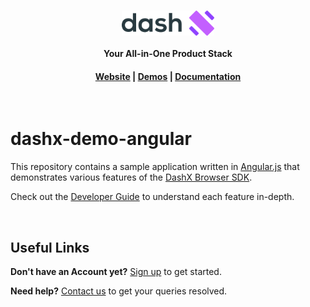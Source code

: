 <p align="center">
    <br />
    <a href="https://dashx.com"><img src="https://raw.githubusercontent.com/dashxhq/brand-book/master/assets/logo-black-text-color-icon@2x.png" alt="DashX" height="40" /></a>
    <br />
    <br />
    <strong>Your All-in-One Product Stack</strong>
</p>

<div align="center">
  <h4>
    <a href="https://dashx.com">Website</a>
    <span> | </span>
    <a href="https://dashxdemo.com">Demos</a>
    <span> | </span>
    <a href="https://docs.dashx.com/developer">Documentation</a>
  </h4>
</div>

<br />

# dashx-demo-angular

This repository contains a sample application written in [Angular.js](https://angular.io) that demonstrates various features of the [DashX Browser SDK](https://github.com/dashxhq/dashx-browser).

Check out the [Developer Guide](https://docs.dashx.com/developer) to understand each feature in-depth.

<br />

## Useful Links

**Don't have an Account yet?** [Sign up](https://app.dashx.com) to get started.

**Need help?** [Contact us](mailto:support@dashx.com) to get your queries resolved.

